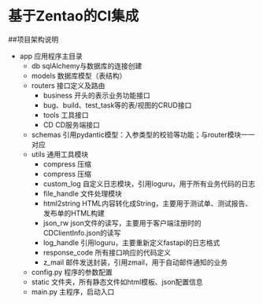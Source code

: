 # 基于Zentao的CI集成
##项目架构说明
- app 应用程序主目录
  - db sqlAlchemy与数据库的连接创建
  - models 数据库模型（表结构）
  - routers 接口定义及路由
    - business 开头的表示业务功能接口
    - bug、build、test_task等的表/视图的CRUD接口
    - tools 工具接口
    - CD CD服务端接口
  - schemas 引用pydantic模型：入参类型的校验等功能；与router模块一一对应
  - utils 通用工具模块
    - compress 压缩
    - compress 压缩
    - custom_log 自定义日志模块，引用loguru，用于所有业务代码的日志
    - file_handle 文件处理模块
    - html2string HTML内容转化成String，主要用于测试单、测试报告、发布单的HTML构建
    - json_rw  json文件的读写，主要用于客户端注册时的CDClientInfo.json的读写
    - log_handle 引用loguru，主要重新定义fastapi的日志格式
    - response_code 所有接口响应的代码定义
    - z_mail 邮件发送封装，引用zmail，用于自动邮件通知的业务
  - config.py 程序的参数配置
  - static  文件夹，所有静态文件如html模板、json配置信息
  - main.py 主程序，启动入口
